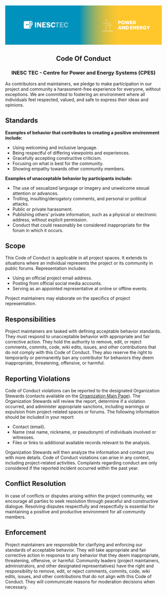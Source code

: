 
<div align="center">

![logo](./profile/cpes-banner.png)

## Code Of Conduct
### INESC TEC - Centre for Power and Energy Systems (CPES)

</div>

As contributors and maintainers, we pledge to make participation in our project and community a harassment-free experience for everyone, without exceptions. We are committed to fostering an environment where all individuals feel respected, valued, and safe to express their ideas and opinions.

## Standards

**Examples of behavior that contributes to creating a positive environment include:**

- Using welcoming and inclusive language. 
- Being respectful of differing viewpoints and experiences.
- Gracefully accepting constructive criticism. 
- Focusing on what is best for the community. 
- Showing empathy towards other community members.

**Examples of unacceptable behavior by participants include:**

- The use of sexualized language or imagery and unwelcome sexual attention or advances. 
- Trolling, insulting/derogatory comments, and personal or political attacks.
- Public or private harassment. 
- Publishing others' private information, such as a physical or electronic address, without explicit permission. 
- Conduct that could reasonably be considered inappropriate for the forum in which it occurs.

## Scope

This Code of Conduct is applicable in all project spaces. It extends to situations where an individual represents the project or its community in public forums. Representation includes:
- Using an official project email address.
- Posting from official social media accounts.
- Serving as an appointed representative at online or offline events.

Project maintainers may elaborate on the specifics of project representation.

## Responsibilities

Project maintainers are tasked with defining acceptable behavior standards. They must respond to unacceptable behavior with appropriate and fair corrective action. 
They hold the authority to remove, edit, or reject comments, commits, code, wiki edits, issues, and other contributions that do not comply with this Code of Conduct. They also reserve the right to temporarily or permanently ban any contributor for behaviors they deem inappropriate, threatening, offensive, or harmful.

## Reporting Violations

Code of Conduct violations can be reported to the designated Organization Stewards (contacts available on the [Organization Main Page](https://github.com/CPES-Power-and-Energy-Systems)). The Organization Stewards will review the report, determine if a violation occurred, and administer appropriate sanctions, including warnings or expulsion from project-related spaces or forums. 
The following information should be included in your report:

- Contact (email).
- Name (real name, nickname, or pseudonym) of individuals involved or witnesses.
- Files or links to additional available records relevant to the analysis.

Organization Stewards will then analyze the information and contact you with more details.
Code of Conduct violations can arise in any context, including project-related activities. Complaints regarding conduct are only considered if the reported incident occurred within the past year.


## Conflict Resolution

In case of conflicts or disputes arising within the project community, we encourage all parties to seek resolution through peaceful and constructive dialogue. Resolving disputes respectfully and respectfully is essential for maintaining a positive and productive environment for all community members.

## Enforcement

Project maintainers are responsible for clarifying and enforcing our standards of acceptable behavior. They will take appropriate and fair corrective action in response to any behavior that they deem inappropriate, threatening, offensive, or harmful. Community leaders (project maintainers, administrators, and other designated representatives) have the right and responsibility to remove, edit, or reject comments, commits, code, wiki edits, issues, and other contributions that do not align with this Code of Conduct. They will communicate reasons for moderation decisions when necessary.


